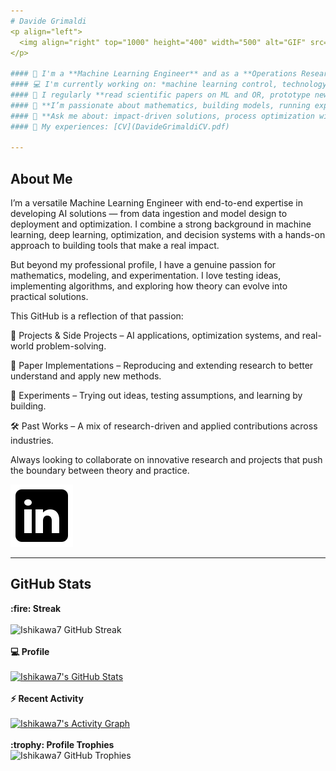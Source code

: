 ```yaml
---
# Davide Grimaldi
<p align="left">
  <img align="right" top="1000" height="400" width="500" alt="GIF" src="https://cdn.analyticsvidhya.com/wp-content/uploads/2020/02/ANN-Graph.gif">
</p>

#### 🔭 I'm a **Machine Learning Engineer** and as a **Operations Research Scientist**.
#### 💻 I'm currently working on: *machine learning control, technology transfer, computer vision, data pipelines, deployment of AI solutions, optimization problems*.
#### 📝 I regularly **read scientific papers on ML and OR, prototype new systems, and experiment with new ideas to tackle real-world challenges.**
#### 🌱 **I’m passionate about mathematics, building models, running experiments, and turning concepts into working systems.**
#### 💬 **Ask me about: impact-driven solutions, process optimization with ML and OR, and how to bridge research and applied engineering.**
#### 📄 My experiences: [CV](DavideGrimaldiCV.pdf)

---
```


## About Me
I’m a versatile Machine Learning Engineer with end-to-end expertise in developing AI solutions — from data ingestion and model design to deployment and optimization. I combine a strong background in machine learning, deep learning, optimization, and decision systems with a hands-on approach to building tools that make a real impact.

But beyond my professional profile, I have a genuine passion for mathematics, modeling, and experimentation. I love testing ideas, implementing algorithms, and exploring how theory can evolve into practical solutions.

This GitHub is a reflection of that passion:

🚀 Projects & Side Projects – AI applications, optimization systems, and real-world problem-solving.

📄 Paper Implementations – Reproducing and extending research to better understand and apply new methods.

🔬 Experiments – Trying out ideas, testing assumptions, and learning by building.

🛠️ Past Works – A mix of research-driven and applied contributions across industries.

Always looking to collaborate on innovative research and projects that push the boundary between theory and practice.

[![LinkedIn](https://raw.githubusercontent.com/simple-icons/simple-icons/develop/icons/linkedin.svg)](https://www.linkedin.com/in/davide-grimaldi-1b2272247)

---

## GitHub Stats

<p align="center">
  <summary><b>:fire: Streak</b></summary>
  <br/>
  <img src="https://github-readme-streak-stats.herokuapp.com/?user=Ishikawa7&count_private=true" alt="Ishikawa7 GitHub Streak" />
  <br/><br/>
  <summary><b>💻 Profile</b></summary>
  <br/>
  <a href="https://github.com/Ishikawa7/github-readme-stats">
    <img alt="Ishikawa7's GitHub Stats" src="https://github-readme-stats.vercel.app/api?username=Ishikawa7&show_icons=true&count_private=true" height="192px"/>
  </a>
  <br/><br/>
  <summary><b>⚡ Recent Activity</b></summary>
  <br/>
  <a href="https://github.com/Ishikawa7">
    <img alt="Ishikawa7's Activity Graph" src="https://github-readme-activity-graph.vercel.app/graph?username=Ishikawa7&custom_title=Ishikawa7's%20Contribution%20Graph&theme=github" />
  </a>
  <br/><br/>
  <summary><b>:trophy: Profile Trophies</b></summary>
  <img src="https://github-profile-trophy.vercel.app/?username=Ishikawa7&layout=compact" alt="Ishikawa7 GitHub Trophies" />
</p>
